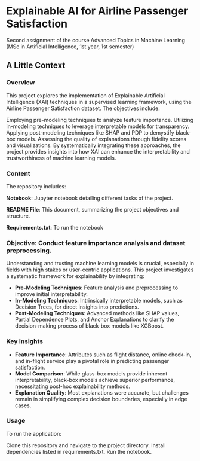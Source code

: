 # Explainable AI for Airline Passenger Satisfaction
Second assignment of the course Advanced Topics in Machine Learning (MSc in Artificial Intelligence, 1st year, 1st semester)

## A Little Context
### Overview
This project explores the implementation of Explainable Artificial Intelligence (XAI) techniques in a supervised learning framework, using the Airline Passenger Satisfaction dataset. The objectives include:

Employing pre-modeling techniques to analyze feature importance.
Utilizing in-modeling techniques to leverage interpretable models for transparency.
Applying post-modeling techniques like SHAP and PDP to demystify black-box models.
Assessing the quality of explanations through fidelity scores and visualizations.
By systematically integrating these approaches, the project provides insights into how XAI can enhance the interpretability and trustworthiness of machine learning models.

### Content
The repository includes:

**Notebook**: Jupyter notebook detailing different tasks of the project.

**README File**: This document, summarizing the project objectives and structure.

**Requirements.txt**: To run the notebook

### Objective: Conduct feature importance analysis and dataset preprocessing.

Understanding and trusting machine learning models is crucial, especially in fields with high stakes or user-centric applications. This project investigates a systematic framework for explainability by integrating:

- **Pre-Modeling Techniques**: Feature analysis and preprocessing to improve initial interpretability.
- **In-Modeling Techniques**: Intrinsically interpretable models, such as Decision Trees, for direct insights into predictions.
- **Post-Modeling Techniques**: Advanced methods like SHAP values, Partial Dependence Plots, and Anchor Explanations to clarify the decision-making process of black-box models like XGBoost.

### Key Insights

- **Feature Importance**: Attributes such as flight distance, online check-in, and in-flight service play a pivotal role in predicting passenger satisfaction.
- **Model Comparison**: While glass-box models provide inherent interpretability, black-box models achieve superior performance, necessitating post-hoc explainability methods.
- **Explanation Quality**: Most explanations were accurate, but challenges remain in simplifying complex decision boundaries, especially in edge cases.

### Usage
To run the application:

Clone this repository and navigate to the project directory.
Install dependencies listed in requirements.txt.
Run the notebook.
